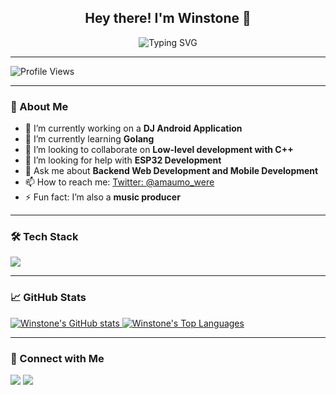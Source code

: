 <h2 align="center">Hey there! I'm Winstone 👋</h2>

<p align="center">
  <img src="https://readme-typing-svg.demolab.com?font=Fira+Code&weight=600&size=22&pause=1000&color=00FF00&width=435&lines=Passionate+Developer;DJ+and+Music+Producer;Open+Source+Contributor;Back-End+Developer;Android+App+Developer;Linux+Enthusiast" alt="Typing SVG" />
</p>

---

![Profile Views](https://komarev.com/ghpvc/?username=Winstone-Were&label=Profile%20views&color=0e75b6&style=flat)

---

### 🌟 About Me

- 🔭 I’m currently working on a **DJ Android Application**
- 🌱 I’m currently learning **Golang**
- 👯 I’m looking to collaborate on **Low-level development with C++**
- 🤔 I’m looking for help with **ESP32 Development**
- 💬 Ask me about **Backend Web Development and Mobile Development**
- 📫 How to reach me: [Twitter: @amaumo_were](https://twitter.com/amaumo_were)
- ⚡ Fun fact: I’m also a **music producer**

---

### 🛠️ Tech Stack

<p>
  <a href="https://skillicons.dev">
    <img src="https://skillicons.dev/icons?i=git,react,nodejs,linux,neovim,lua,docker,c,vim,firebase,go,androidstudio,kotlin,github,android" />
  </a>
</p>

---

### 📈 GitHub Stats

<p>
  <a href="https://github.com/anuraghazra/github-readme-stats">
    <img src="https://github-readme-stats.vercel.app/api?username=Winstone-Were&show_icons=true&theme=radical" alt="Winstone's GitHub stats" />
  </a>
  <a href="https://github.com/anuraghazra/github-readme-stats">
    <img src="https://github-readme-stats.vercel.app/api/top-langs/?username=Winstone-Were&layout=compact&theme=radical" alt="Winstone's Top Languages" />
  </a>
</p>

---

### 🔗 Connect with Me

<p>
  <a href="https://twitter.com/amaumo_were"><img src="https://img.shields.io/badge/Twitter-%231DA1F2.svg?&style=for-the-badge&logo=twitter&logoColor=white" /></a>
  <a href="mailto:your_email@example.com"><img src="https://img.shields.io/badge/Email-D14836?style=for-the-badge&logo=gmail&logoColor=white" /></a>
</p>
